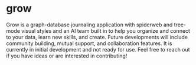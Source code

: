 # grow
Grow is a graph-database journaling application with spiderweb and tree-mode visual styles and an AI team built in to help you organize and connect to your data, learn new skills, and create. Future developments will include community building, mutual support, and collaboration features. It is currently in initial development and not ready for use. Feel free to reach out if you have ideas or are interested in contributing!  
